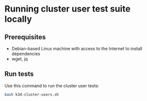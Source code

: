 # Running cluster user test suite locally

## Prerequisites
- Debian-based Linux machine with access to the Internet to install dependencies
- wget, jq
## Run tests

Use this command to run the cluster user tests:

```bash
bash k3d-cluster-users.sh
```
